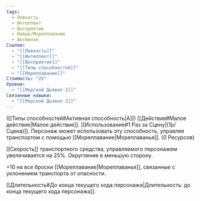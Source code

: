 ```yaml
---
tags:
  - Ловкость
  - Интеллект
  - Восприятие
  - Навык/Мореплавание
  - Активная
Ссылки:
  - "[[Ловкость]]"
  - "[[Интеллект]]"
  - "[[Восприятие]]"
  - "[[Типы способностей]]"
  - "[[Мореплавание]]"
Стоимость: "25"
Уровни:
  - "[[Морской Дьявол 2]]"
Связанные навыки:
  - "[[Морской Дьявол 2]]"
---
```

([[Типы способностей#Активная способность|А]]) [[Действия#Малое действие|Малое действие]]. [[Использование#1 Раз за Сцену|(1р/Сцена)]]. Персонаж может использовать эту способность, управляя транспортом с помощью [[Мореплавание|Мореплаванья]]. (0 Ресурсов)

[[Скорость]] транспортного средства, управляемого персонажем увеличивается на 25%. Округление в меньшую сторону. 

+10 на все броски [[Мореплавание|Мореплаванья]], связанные с уклонением транспорта от опасности. 

[[Длительность#До конца текущего хода персонажа|Длительность: до конца текущего хода персонажа]].